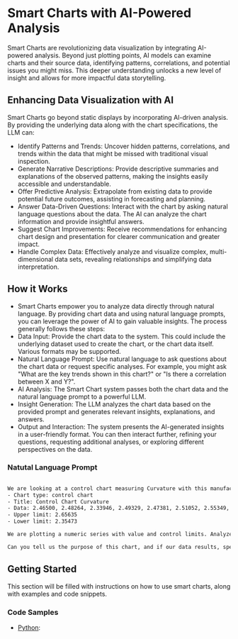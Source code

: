 # Smart Charts with AI-Powered Analysis

Smart Charts are revolutionizing data visualization by integrating AI-powered analysis. Beyond just plotting points, AI models can examine charts and their source data, identifying patterns, correlations, and potential issues you might miss. This deeper understanding unlocks a new level of insight and allows for more impactful data storytelling.

## Enhancing Data Visualization with AI

Smart Charts go beyond static displays by incorporating AI-driven analysis. By providing the underlying data along with the chart specifications, the LLM can:

- Identify Patterns and Trends: Uncover hidden patterns, correlations, and trends within the data that might be missed with traditional visual inspection.
- Generate Narrative Descriptions: Provide descriptive summaries and explanations of the observed patterns, making the insights easily accessible and understandable.
- Offer Predictive Analysis: Extrapolate from existing data to provide potential future outcomes, assisting in forecasting and planning.
- Answer Data-Driven Questions: Interact with the chart by asking natural language questions about the data. The AI can analyze the chart information and provide insightful answers.
- Suggest Chart Improvements: Receive recommendations for enhancing chart design and presentation for clearer communication and greater impact.
- Handle Complex Data: Effectively analyze and visualize complex, multi-dimensional data sets, revealing relationships and simplifying data interpretation.

## How it Works

- Smart Charts empower you to analyze data directly through natural language. By providing chart data and using natural language prompts, you can leverage the power of AI to gain valuable insights. The process generally follows these steps:
- Data Input: Provide the chart data to the system. This could include the underlying dataset used to create the chart, or the chart data itself. Various formats may be supported.
- Natural Language Prompt: Use natural language to ask questions about the chart data or request specific analyses. For example, you might ask "What are the key trends shown in this chart?" or "Is there a correlation between X and Y?".
- AI Analysis: The Smart Chart system passes both the chart data and the natural language prompt to a powerful LLM.
- Insight Generation: The LLM analyzes the chart data based on the provided prompt and generates relevant insights, explanations, and answers.
- Output and Interaction: The system presents the AI-generated insights in a user-friendly format. You can then interact further, refining your questions, requesting additional analyses, or exploring different perspectives on the data.

### Natutal Language Prompt

```bash

We are looking at a control chart measuring Curvature with this manufacturing data:
- Chart type: control chart
- Title: Control Chart Curvature
- Data: 2.46500, 2.48264, 2.33946, 2.49329, 2.47381, 2.51052, 2.55349, 2.57180, 2.50244, 2.54224, 2.42397, 2.51731, 2.48566, 2.46540, 2.41195, 2.50511, 2.50874, 2.50971, 2.51141, 2.51870, 2.52401, 2.57402, 2.50954, 2.51335, 2.50230, 2.50134, 2.50521, 2.56598, 2.46970, 2.49726, 2.51617, 2.54323, 2.51564, 2.43012, 2.48256, 2.52122, 2.49765, 2.49505, 2.55414, 2.57439, 2.55458, 2.51878, 2.44513, 2.59572, 2.57067, 2.44636, 2.50303, 2.61462, 2.42037, 2.52236
- Upper limit: 2.65635
- Lower limit: 2.35473

We are plotting a numeric series with value and control limits. Analyze the provided chart data to answer the question.

Can you tell us the purpose of this chart, and if our data results, specifically considering the provided data points and limits, show that there is an action item for us?
```

## Getting Started

This section will be filled with instructions on how to use smart charts, along with examples and code snippets.

### Code Samples

- [Python](../../python/smart_charts/):